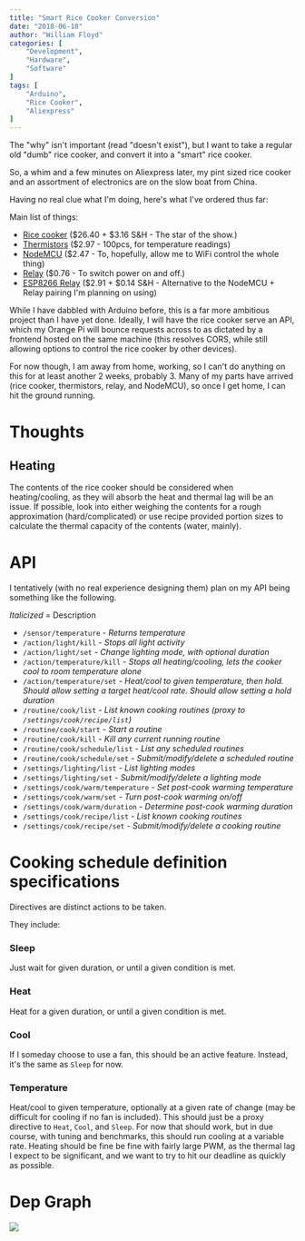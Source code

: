 ```yaml
---
title: "Smart Rice Cooker Conversion"
date: "2018-06-18"
author: "William Floyd"
categories: [
    "Development",
    "Hardware",
    "Software"
]
tags: [
    "Arduino",
    "Rice Cooker",
    "Aliexpress"
]
---
```


The "why" isn't important (read "doesn't exist"), but I want to take a regular old "dumb" rice cooker, and convert it into a "smart" rice cooker.

So, a whim and a few minutes on Aliexpress later, my pint sized rice cooker and an assortment of electronics are on the slow boat from China.

Having no real clue what I'm doing, here's what I've ordered thus far:

Main list of things:

- [Rice cooker](http://ali.onl/128Y) ($26.40 + $3.16 S&H - The star of the show.)
- [Thermistors](http://ali.onl/128Q) ($2.97 - 100pcs, for temperature readings)
- [NodeMCU](http://ali.onl/128R) ($2.47 - To, hopefully, allow me to WiFi control the whole thing)
- [Relay](http://ali.onl/128V) ($0.76 - To switch power on and off.)
- [ESP8266 Relay](http://ali.onl/128T) ($2.91 + $0.14 S&H - Alternative to the NodeMCU + Relay pairing I'm planning on using)

While I have dabbled with Arduino before, this is a far more ambitious project than I have yet done.
Ideally, I will have the rice cooker serve an API, which my Orange Pi will bounce requests across to as dictated by a frontend hosted on the same machine (this resolves CORS, while still allowing options to control the rice cooker by other devices).

For now though, I am away from home, working, so I can't do anything on this for at least another 2 weeks, probably 3.
Many of my parts have arrived (rice cooker, thermistors, relay, and NodeMCU), so once I get home, I can hit the ground running.

# Thoughts

## Heating

The contents of the rice cooker should be considered when heating/cooling, as they will absorb the heat and thermal lag will be an issue.
If possible, look into either weighing the contents for a rough approximation (hard/complicated) or use recipe provided portion sizes to calculate the thermal capacity of the contents (water, mainly).

# API

I tentatively (with no real experience designing them) plan on my API being something like the following.

*Italicized* = Description  

- `/sensor/temperature` - *Returns temperature*
- `/action/light/kill` - *Stops all light activity*
- `/action/light/set` - *Change lighting mode, with optional duration*
- `/action/temperature/kill` - *Stops all heating/cooling, lets the cooker cool to room temperature alone*
- `/action/temperature/set` - *Heat/cool to given temperature, then hold. Should allow setting a target heat/cool rate. Should allow setting a hold duration*
- `/routine/cook/list` - *List known cooking routines (proxy to `/settings/cook/recipe/list`)*
- `/routine/cook/start` - *Start a routine*
- `/routine/cook/kill` - *Kill any current running routine*
- `/routine/cook/schedule/list` - *List any scheduled routines*
- `/routine/cook/schedule/set` - *Submit/modify/delete a scheduled routine*
- `/settings/lighting/list` - *List lighting modes*
- `/settings/lighting/set` - *Submit/modify/delete a lighting mode*
- `/settings/cook/warm/temperature` - *Set post-cook warming temperature*
- `/settings/cook/warm/set` - *Turn post-cook warming on/off*
- `/settings/cook/warm/duration` - *Determine post-cook warming duration*
- `/settings/cook/recipe/list` - *List known cooking routines*
- `/settings/cook/recipe/set` - *Submit/modify/delete a cooking routine*

# Cooking schedule definition specifications

Directives are distinct actions to be taken.

They include:

### Sleep
Just wait for given duration, or until a given condition is met.

### Heat
Heat for a given duration, or until a given condition is met.

### Cool
If I someday choose to use a fan, this should be an active feature.
Instead, it's the same as `Sleep` for now.

### Temperature
Heat/cool to given temperature, optionally at a given rate of change (may be difficult for cooling if no fan is included).
This should just be a proxy directive to `Heat`, `Cool`, and `Sleep`.
For now that should work, but in due course, with tuning and benchmarks, this should run cooling at a variable rate.
Heating should be fine be fine with fairly large PWM, as the thermal lag I expect to be significant, and we want to try to hit our deadline as quickly as possible.

# Dep Graph

<img src="/images/rice/connections.svg">
